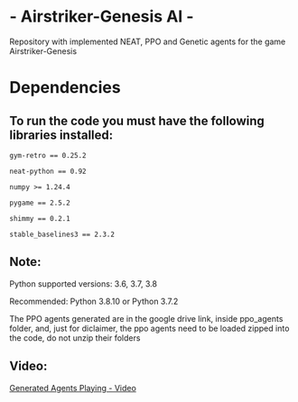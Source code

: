 # - Airstriker-Genesis AI -

Repository with implemented NEAT, PPO and Genetic agents for the game Airstriker-Genesis

# Dependencies
## To run the code you must have the following libraries installed:
`gym-retro == 0.25.2`

`neat-python == 0.92`

`numpy >= 1.24.4`

`pygame == 2.5.2`

`shimmy == 0.2.1`

`stable_baselines3 == 2.3.2`

## Note:
Python supported versions: 3.6, 3.7, 3.8

Recommended: Python 3.8.10 or Python 3.7.2

The PPO agents generated are in the google drive link, inside ppo_agents folder, and, just for diclaimer, the ppo agents need to be loaded zipped into the code, do not unzip their folders

## Video:
[Generated Agents Playing - Video](https://youtu.be/09FhJ65Sf9I "AirstrikerGenesis AI")
